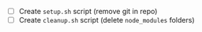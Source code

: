- [ ] Create `setup.sh` script (remove git in repo)
- [ ] Create `cleanup.sh` script (delete `node_modules` folders)